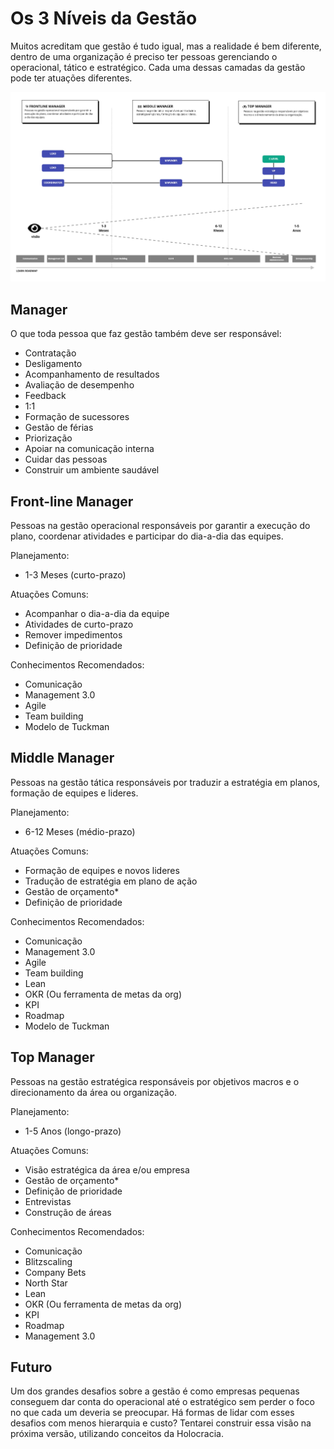 # Os 3 Níveis da Gestão

Muitos acreditam que gestão é tudo igual, mas a realidade é bem diferente, dentro de uma organização é preciso ter pessoas gerenciando o operacional, tático e estratégico. Cada uma dessas camadas da gestão pode ter atuações diferentes.

![os 3 niveis da gestão](./assets/careertopologies-management.png)

## Manager

O que toda pessoa que faz gestão também deve ser responsável:

- Contratação
- Desligamento
- Acompanhamento de resultados
- Avaliação de desempenho
- Feedback
- 1:1
- Formação de sucessores
- Gestão de férias
- Priorização 
- Apoiar na comunicação interna
- Cuidar das pessoas
- Construir um ambiente saudável 

## Front-line Manager

Pessoas na gestão operacional responsáveis por garantir a execução do plano, coordenar atividades e participar do dia-a-dia das equipes.

Planejamento:

- 1-3 Meses (curto-prazo)

Atuações Comuns:

- Acompanhar o dia-a-dia da equipe
- Atividades de curto-prazo
- Remover impedimentos
- Definição de prioridade

Conhecimentos Recomendados:

- Comunicação
- Management 3.0
- Agile
- Team building
- Modelo de Tuckman

## Middle Manager

Pessoas na gestão tática responsáveis por traduzir a estratégia em planos, formação de equipes e lideres.

Planejamento:

- 6-12 Meses (médio-prazo)

Atuações Comuns:

- Formação de equipes e novos lideres
- Tradução de estratégia em plano de ação
- Gestão de orçamento* 
- Definição de prioridade

Conhecimentos Recomendados:

- Comunicação
- Management 3.0
- Agile
- Team building
- Lean
- OKR (Ou ferramenta de metas da org)
- KPI
- Roadmap
- Modelo de Tuckman

## Top Manager

Pessoas na gestão estratégica responsáveis por objetivos macros e o direcionamento da área ou organização.

Planejamento:

- 1-5 Anos (longo-prazo)

Atuações Comuns:

- Visão estratégica da área e/ou empresa
- Gestão de orçamento* 
- Definição de prioridade
- Entrevistas
- Construção de áreas

Conhecimentos Recomendados:

- Comunicação
- Blitzscaling
- Company Bets
- North Star
- Lean
- OKR (Ou ferramenta de metas da org)
- KPI
- Roadmap
- Management 3.0

## Futuro

Um dos grandes desafios sobre a gestão é como empresas pequenas conseguem dar conta do operacional até o estratégico sem perder o foco no que cada um deveria se preocupar. Há formas de lidar com esses desafios com menos hierarquia e custo? Tentarei construir essa visão na próxima versão, utilizando conceitos da Holocracia.
